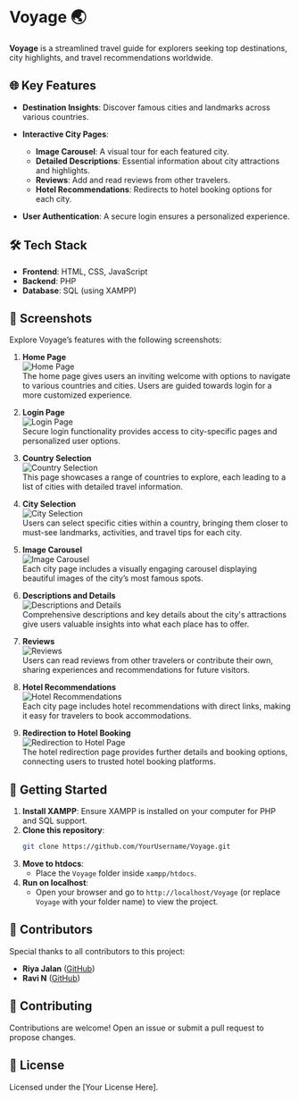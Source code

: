 

# Voyage 🌏

**Voyage** is a streamlined travel guide for explorers seeking top destinations, city highlights, and travel recommendations worldwide.

## 🌐 Key Features

- **Destination Insights**: Discover famous cities and landmarks across various countries.
- **Interactive City Pages**:
  - **Image Carousel**: A visual tour for each featured city.
  - **Detailed Descriptions**: Essential information about city attractions and highlights.
  - **Reviews**: Add and read reviews from other travelers.
  - **Hotel Recommendations**: Redirects to hotel booking options for each city.

- **User Authentication**: A secure login ensures a personalized experience.

## 🛠️ Tech Stack

- **Frontend**: HTML, CSS, JavaScript
- **Backend**: PHP
- **Database**: SQL (using XAMPP)

## 📸 Screenshots

Explore Voyage’s features with the following screenshots:

1. **Home Page**  
   ![Home Page](Images/screenshots/home.jpg)  
   The home page gives users an inviting welcome with options to navigate to various countries and cities. Users are guided towards login for a more customized experience.

2. **Login Page**  
   ![Login Page](Images/screenshots/login.jpg)  
   Secure login functionality provides access to city-specific pages and personalized user options.

3. **Country Selection**  
   ![Country Selection](Images/screenshots/countries.jpg)  
   This page showcases a range of countries to explore, each leading to a list of cities with detailed travel information.

4. **City Selection**  
   ![City Selection](Images/screenshots/cities.jpg)  
   Users can select specific cities within a country, bringing them closer to must-see landmarks, activities, and travel tips for each city.

5. **Image Carousel**  
   ![Image Carousel](Images/screenshots/image%20carousal%20.jpg)  
   Each city page includes a visually engaging carousel displaying beautiful images of the city’s most famous spots.

6. **Descriptions and Details**  
   ![Descriptions and Details](Images/screenshots/descriptions%20and%20details.jpg)  
   Comprehensive descriptions and key details about the city's attractions give users valuable insights into what each place has to offer.

7. **Reviews**  
   ![Reviews](Images/screenshots/reviews.jpg)  
   Users can read reviews from other travelers or contribute their own, sharing experiences and recommendations for future visitors.

8. **Hotel Recommendations**  
   ![Hotel Recommendations](Images/screenshots/hotel%20reccoms%20.jpg)  
   Each city page includes hotel recommendations with direct links, making it easy for travelers to book accommodations.

9. **Redirection to Hotel Booking**  
   ![Redirection to Hotel Page](Images/screenshots/redirection%20to%20hotel%20page.jpg)  
   The hotel redirection page provides further details and booking options, connecting users to trusted hotel booking platforms.

## 🚀 Getting Started

1. **Install XAMPP**: Ensure XAMPP is installed on your computer for PHP and SQL support.
2. **Clone this repository**:
   ```bash
   git clone https://github.com/YourUsername/Voyage.git
   ```
3. **Move to htdocs**:
   - Place the `Voyage` folder inside `xampp/htdocs`.
4. **Run on localhost**:
   - Open your browser and go to `http://localhost/Voyage` (or replace `Voyage` with your folder name) to view the project.

## 👥 Contributors

Special thanks to all contributors to this project:

- **Riya Jalan** ([GitHub](https://github.com/Riya-jalan))
- **Ravi N** ([GitHub]((https://github.com/Ravinagraj01)))

## 🤝 Contributing

Contributions are welcome! Open an issue or submit a pull request to propose changes.

## 📄 License

Licensed under the [Your License Here].


